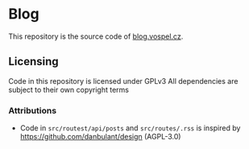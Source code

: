 # Blog
This repository is the source code of [blog.vospel.cz](https://blog.vospel.cz).

## Licensing
Code in this repository is licensed under GPLv3
All dependencies are subject to their own copyright terms

### Attributions
- Code in `src/routest/api/posts` and `src/routes/.rss` is inspired by https://github.com/danbulant/design (AGPL-3.0)
